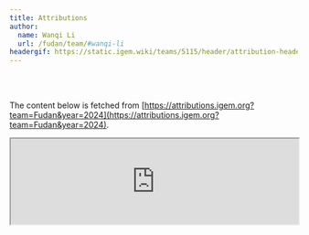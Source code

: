 ```yaml
---
title: Attributions
author:
  name: Wanqi Li
  url: /fudan/team/#wanqi-li
headergif: https://static.igem.wiki/teams/5115/header/attribution-header.gif
---
```


<br><br>

The content below is fetched from [https://attributions.igem.org?team=Fudan&year=2024](https://attributions.igem.org?team=Fudan&year=2024).

<iframe style="width:100%" src="https://teams.igem.org/wiki/5115/attributions"></iframe>